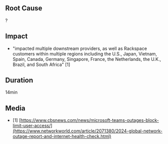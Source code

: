 ## Root Cause

?

## Impact

- "impacted multiple downstream providers, as well as Rackspace customers within multiple regions including the U.S., Japan, Vietnam, Spain, Canada, Germany, Singapore, France, the Netherlands, the U.K., Brazil, and South Africa" [1]

## Duration

14min

## Media

- \[1] [https://www.cbsnews.com/news/microsoft-teams-outages-block-limit-user-access/](https://www.networkworld.com/article/2071380/2024-global-network-outage-report-and-internet-health-check.html)
